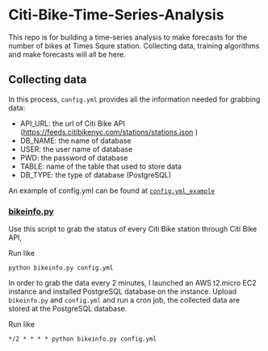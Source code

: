 # Citi-Bike-Time-Series-Analysis

This repo is for building a time-series analysis to make forecasts for the number of bikes at Times Squre station. Collecting data, training algorithms and make forecasts will all be here.

## Collecting data

In this process, `config.yml` provides all the information needed for grabbing data:
* API_URL: the url of Citi Bike API (https://feeds.citibikenyc.com/stations/stations.json )
* DB_NAME: the name of database
* USER: the user name of database
* PWD: the password of database
* TABLE: name of the table that used to store data
* DB_TYPE: the type of database (PostgreSQL)

An example of config.yml can be found at  [`config.yml_example`](https://github.com/mutouyu1124/Citi-Bikeshare-Time-Series-Analysis/blob/master/config.yml_example.yml)

### [bikeinfo.py](https://pages.github.com/)

Use this script to grab the status of every Citi Bike station through Citi Bike API, 

Run like
```
python bikeinfo.py config.yml
```

In order to grab the data every 2 minutes, I launched an AWS t2.micro EC2 instance and installed PostgreSQL database on the instance. Upload `bikeinfo.py` and  `config.yml` and run a cron job, the collected data are stored at the PostgreSQL database.

Run like
```
*/2 * * * * python bikeinfo.py config.yml
```
